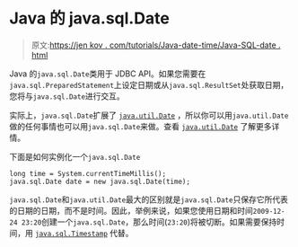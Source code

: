 # Java 的 java.sql.Date

> 原文:[https://jen kov . com/tutorials/Java-date-time/Java-SQL-date . html](https://jenkov.com/tutorials/java-date-time/java-sql-date.html)

Java 的`java.sql.Date`类用于 JDBC API。如果您需要在`java.sql.PreparedStatement`上设定日期或从`java.sql.ResultSet`处获取日期，您将与`java.sql.Date`进行交互。

实际上，`java.sql.Date`扩展了 [`java.util.Date`](java-util-date.html) ，所以你可以用`java.util.Date`做的任何事情也可以用`java.sql.Date`来做。查看 [`java.util.Date`](java-util-date.html) 了解更多详情。

下面是如何实例化一个`java.sql.Date`

```
long time = System.currentTimeMillis();
java.sql.Date date = new java.sql.Date(time);

```

`java.sql.Date`和`java.util.Date`最大的区别就是`java.sql.Date`只保存它所代表的日期的日期，而不是时间。因此，举例来说，如果您使用日期和时间`2009-12-24 23:20`创建一个`java.sql.Date`，那么时间(`23:20`)将被切断。如果需要保持时间，用 [`java.sql.Timestamp`](java-sql-timestamp.html) 代替。